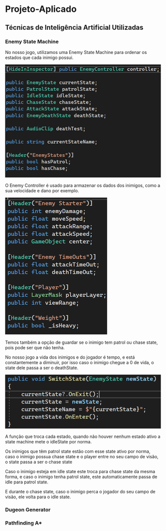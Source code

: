 # Projeto-Aplicado

## Técnicas de Inteligência Artificial Utilizadas

### Enemy State Machine


No nosso jogo, utilizamos uma Enemy State Machine para ordenar os estados que cada inimigo possui.


![1704404889403](image/README/1704404889403.png)


O Enemy Controller é usado para armazenar os dados dos inimigos, como a sua velocidade e dano por exemplo.


![1704404917871](image/README/1704404917871.png)


Temos também a opção de guardar se o inimigo tem patrol ou chase state, pois pode ser que não tenha.

No nosso jogo a vida dos inimigos e do jogador é tempo, e está constantemente a diminuir, por isso caso o inimigo chegue a 0 de vida, o state dele passa a ser o deathState.


![1704404939237](image/README/1704404939237.png)


A função que troca cada estado, quando não houver nenhum estado ativo a state machine mete o idleState por norma.

Os inimigos que têm patrol state estão com esse state ativo por norma, caso o inimigo possua chase state e o player entre no seu campo de visão, o state passa a ser o chase state

Caso o inimigo esteja em idle state este troca para chase state da mesma forma, e caso o inimigo tenha patrol state, este automaticamente passa de idle para patrol state.

E durante o chase state, caso o inimigo perca o jogador do seu campo de visão, ele volta para o idle state.


### Dugeon Generator


### Pathfinding A*
